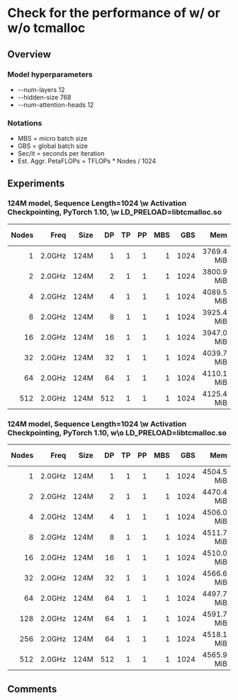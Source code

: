 # Check for the performance of w/ or w/o tcmalloc

## Overview
### Model hyperparameters
- --num-layers 12 
- --hidden-size 768 
- --num-attention-heads 12 

### Notations
- MBS = micro batch size
- GBS = global batch size
- Sec/it = seconds per iteration 
- Est. Aggr. PetaFLOPs = TFLOPs * Nodes / 1024

## Experiments

### 124M model, Sequence Length=1024 \w Activation Checkpointing, PyTorch 1.10, \w LD_PRELOAD=libtcmalloc.so
| Nodes | Freq   | Size | DP   | TP   | PP   | MBS  | GBS  | Mem         | Sec/it | TFLOPs | Est. Aggr. PetaFLOPs| Notes |
| ----: | -----: | ---: | ---: | ---: | ---: | ---: | ---: | ----------: | -----: | -----: | ------------------: | ----: |
|     1 | 2.0GHz | 124M |    1 |    1 |    1 |    1 | 1024 |  3769.4 MiB | 1020.3 |   1.09 |              0.0010 |     - |
|     2 | 2.0GHz | 124M |    2 |    1 |    1 |    1 | 1024 |  3800.9 MiB |  517.7 |   1.08 |              0.0021 |     - |
|     4 | 2.0GHz | 124M |    4 |    1 |    1 |    1 | 1024 |  4089.5 MiB |  259.9 |   1.07 |              0.0041 |     - |
|     8 | 2.0GHz | 124M |    8 |    1 |    1 |    1 | 1024 |  3925.4 MiB |  130.9 |   1.06 |              0.0082 |     - |
|    16 | 2.0GHz | 124M |   16 |    1 |    1 |    1 | 1024 |  3947.0 MiB |   66.9 |   1.04 |              0.0162 |     - |
|    32 | 2.0GHz | 124M |   32 |    1 |    1 |    1 | 1024 |  4039.7 MiB |   35.8 |   0.97 |              0.0303 |     - |
|    64 | 2.0GHz | 124M |   64 |    1 |    1 |    1 | 1024 |  4110.1 MiB |   17.6 |   0.98 |              0.0612 |     - |
|   512 | 2.0GHz | 124M |  512 |    1 |    1 |    1 | 1024 |  4125.4 MiB |   13.4 |   0.16 |              0.0800 |     - |

### 124M model, Sequence Length=1024 \w Activation Checkpointing, PyTorch 1.10, w\o LD_PRELOAD=libtcmalloc.so
| Nodes | Freq   | Size | DP   | TP   | PP   | MBS  | GBS  | Mem         | Sec/it | TFLOPs | Est. Aggr. PetaFLOPs| Notes |
| ----: | -----: | ---: | ---: | ---: | ---: | ---: | ---: | ----------: | -----: | -----: | ------------------: | ----: |
|     1 | 2.0GHz | 124M |    1 |    1 |    1 |    1 | 1024 |  4504.5 MiB | 1321.5 |   0.84 |              0.0008 |     - |
|     2 | 2.0GHz | 124M |    2 |    1 |    1 |    1 | 1024 |  4470.4 MiB |  832.0 |   0.67 |              0.0013 |     - |
|     4 | 2.0GHz | 124M |    4 |    1 |    1 |    1 | 1024 |  4506.0 MiB |  448.6 |   0.62 |              0.0024 |     - |
|     8 | 2.0GHz | 124M |    8 |    1 |    1 |    1 | 1024 |  4511.7 MiB |  217.5 |   0.64 |              0.0050 |     - |
|    16 | 2.0GHz | 124M |   16 |    1 |    1 |    1 | 1024 |  4510.0 MiB |  113.1 |   0.62 |              0.0096 |     - |
|    32 | 2.0GHz | 124M |   32 |    1 |    1 |    1 | 1024 |  4566.6 MiB |   60.2 |   0.58 |              0.0181 |     - |
|    64 | 2.0GHz | 124M |   64 |    1 |    1 |    1 | 1024 |  4497.7 MiB |   31.2 |   0.56 |              0.0350 |     - |
|   128 | 2.0GHz | 124M |   64 |    1 |    1 |    1 | 1024 |  4591.7 MiB |   23.5 |   0.37 |              0.0462 |     - |
|   256 | 2.0GHz | 124M |   64 |    1 |    1 |    1 | 1024 |  4518.1 MiB |   21.1 |   0.21 |              0.0525 |     - |
|   512 | 2.0GHz | 124M |  512 |    1 |    1 |    1 | 1024 |  4565.9 MiB |   15.4 |   0.14 |              0.0700 |     - |

## Comments
